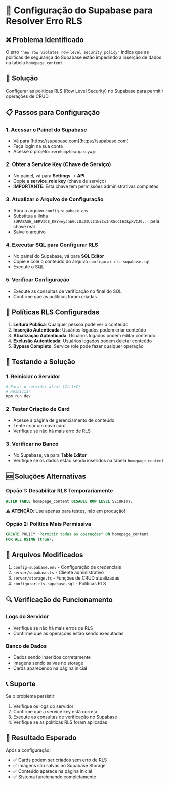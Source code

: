 # 🔧 Configuração do Supabase para Resolver Erro RLS

## ❌ Problema Identificado
O erro `"new row violates row-level security policy"` indica que as políticas de segurança do Supabase estão impedindo a inserção de dados na tabela `homepage_content`.

## 🎯 Solução
Configurar as políticas RLS (Row Level Security) no Supabase para permitir operações de CRUD.

## 📋 Passos para Configuração

### 1. Acessar o Painel do Supabase
- Vá para [https://supabase.com](https://supabase.com)
- Faça login na sua conta
- Acesse o projeto: `xwrnhpqzbhwiqasuywjo`

### 2. Obter a Service Key (Chave de Serviço)
- No painel, vá para **Settings** → **API**
- Copie a **service_role key** (chave de serviço)
- **IMPORTANTE**: Esta chave tem permissões administrativas completas

### 3. Atualizar o Arquivo de Configuração
- Abra o arquivo `config-supabase.env`
- Substitua a linha `SUPABASE_SERVICE_KEY=eyJhbGciOiJIUzI1NiIsInR5cCI6IkpXVCJ9...` pela chave real
- Salve o arquivo

### 4. Executar SQL para Configurar RLS
- No painel do Supabase, vá para **SQL Editor**
- Copie e cole o conteúdo do arquivo `configurar-rls-supabase.sql`
- Execute o SQL

### 5. Verificar Configuração
- Execute as consultas de verificação no final do SQL
- Confirme que as políticas foram criadas

## 🔐 Políticas RLS Configuradas

1. **Leitura Pública**: Qualquer pessoa pode ver o conteúdo
2. **Inserção Autenticada**: Usuários logados podem criar conteúdo
3. **Atualização Autenticada**: Usuários logados podem editar conteúdo
4. **Exclusão Autenticada**: Usuários logados podem deletar conteúdo
5. **Bypass Completo**: Service role pode fazer qualquer operação

## 🚀 Testando a Solução

### 1. Reiniciar o Servidor
```bash
# Parar o servidor atual (Ctrl+C)
# Reiniciar
npm run dev
```

### 2. Testar Criação de Card
- Acesse a página de gerenciamento de conteúdo
- Tente criar um novo card
- Verifique se não há mais erro de RLS

### 3. Verificar no Banco
- No Supabase, vá para **Table Editor**
- Verifique se os dados estão sendo inseridos na tabela `homepage_content`

## 🆘 Soluções Alternativas

### Opção 1: Desabilitar RLS Temporariamente
```sql
ALTER TABLE homepage_content DISABLE ROW LEVEL SECURITY;
```
**⚠️ ATENÇÃO**: Use apenas para testes, não em produção!

### Opção 2: Política Mais Permissiva
```sql
CREATE POLICY "Permitir todas as operações" ON homepage_content
FOR ALL USING (true);
```

## 📁 Arquivos Modificados

1. `config-supabase.env` - Configuração de credenciais
2. `server/supabase.ts` - Cliente administrativo
3. `server/storage.ts` - Funções de CRUD atualizadas
4. `configurar-rls-supabase.sql` - Políticas RLS

## 🔍 Verificação de Funcionamento

### Logs do Servidor
- Verifique se não há mais erros de RLS
- Confirme que as operações estão sendo executadas

### Banco de Dados
- Dados sendo inseridos corretamente
- Imagens sendo salvas no storage
- Cards aparecendo na página inicial

## 📞 Suporte

Se o problema persistir:
1. Verifique os logs do servidor
2. Confirme que a service key está correta
3. Execute as consultas de verificação no Supabase
4. Verifique se as políticas RLS foram aplicadas

## 🎉 Resultado Esperado

Após a configuração:
- ✅ Cards podem ser criados sem erro de RLS
- ✅ Imagens são salvas no Supabase Storage
- ✅ Conteúdo aparece na página inicial
- ✅ Sistema funcionando completamente
